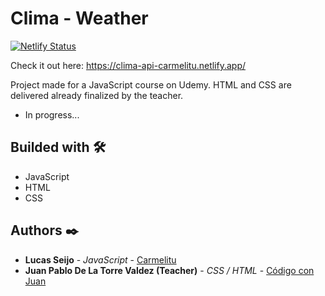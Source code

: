 # Clima - Weather

[![Netlify Status](https://api.netlify.com/api/v1/badges/ee1dca03-879a-482a-9b5d-7f49625af626/deploy-status)](https://app.netlify.com/sites/clima-api-carmelitu/deploys)

Check it out here: https://clima-api-carmelitu.netlify.app/

Project made for a JavaScript course on Udemy. HTML and CSS are delivered already finalized by the teacher.

- In progress...

## Builded with 🛠️

* JavaScript
* HTML
* CSS

## Authors ✒️

* **Lucas Seijo** - *JavaScript* - [Carmelitu](https://github.com/Carmelitu)
* **Juan Pablo De La Torre Valdez (Teacher)** - *CSS / HTML* - [Código con Juan](https://codigoconjuan.com/)

